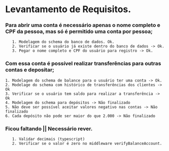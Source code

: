 # Levantamento de Requisitos.

### Para abrir uma conta é necessário apenas o nome completo e CPF da pessoa, mas só é permitido uma conta por pessoa;

       1. Modelagem do schema do banco de dados. Ok.
       2. Verificar se o usuário já existe dentro do banco de dados -> Ok.
       3. Pegar o nome completo e CPF do usuário para registro -> Ok.

### Com essa conta é possível realizar transferências para outras contas e depositar;

    1. Modelagem do schema de balance para o usuário ter uma conta -> Ok.
    2. Modelage do schema com histórico de transferências dos clientes -> Ok
    3. Verificar se o usuário tem saldo para realizar a transferência -> Ok
    4. Modelagem do schema para depósitos -> Não finalizado
    5. Não deve ser possível aceitar valores negativo nas contas -> Não finalizado
    6. Cada depósito não pode ser maior do que 2.000 -> Não finalizado

### Ficou faltando || Necessário rever.

       1. Validar decimais (typescript)
       2. Verificar se o valor é zero no middleware verifyBalanceAccount.
